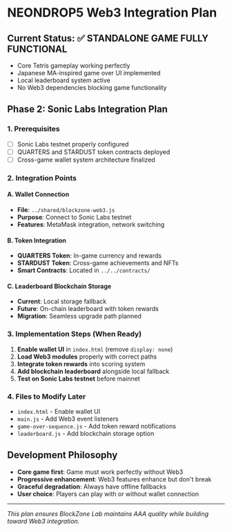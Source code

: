 # NEONDROP5 Web3 Integration Plan

## Current Status: ✅ STANDALONE GAME FULLY FUNCTIONAL
- Core Tetris gameplay working perfectly
- Japanese MA-inspired game over UI implemented
- Local leaderboard system active
- No Web3 dependencies blocking game functionality

## Phase 2: Sonic Labs Integration Plan

### 1. Prerequisites
- [ ] Sonic Labs testnet properly configured
- [ ] QUARTERS and STARDUST token contracts deployed
- [ ] Cross-game wallet system architecture finalized

### 2. Integration Points

#### A. Wallet Connection
- **File**: `../shared/blockzone-web3.js`
- **Purpose**: Connect to Sonic Labs testnet
- **Features**: MetaMask integration, network switching

#### B. Token Integration
- **QUARTERS Token**: In-game currency and rewards
- **STARDUST Token**: Cross-game achievements and NFTs
- **Smart Contracts**: Located in `../../contracts/`

#### C. Leaderboard Blockchain Storage
- **Current**: Local storage fallback
- **Future**: On-chain leaderboard with token rewards
- **Migration**: Seamless upgrade path planned

### 3. Implementation Steps (When Ready)

1. **Enable wallet UI** in `index.html` (remove `display: none`)
2. **Load Web3 modules** properly with correct paths
3. **Integrate token rewards** into scoring system
4. **Add blockchain leaderboard** alongside local fallback
5. **Test on Sonic Labs testnet** before mainnet

### 4. Files to Modify Later
- `index.html` - Enable wallet UI
- `main.js` - Add Web3 event listeners
- `game-over-sequence.js` - Add token reward notifications
- `leaderboard.js` - Add blockchain storage option

## Development Philosophy
- **Core game first**: Game must work perfectly without Web3
- **Progressive enhancement**: Web3 features enhance but don't break
- **Graceful degradation**: Always have offline fallbacks
- **User choice**: Players can play with or without wallet connection

---
*This plan ensures BlockZone Lab maintains AAA quality while building toward Web3 integration.*
